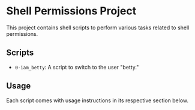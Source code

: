 # Shell Permissions Project

This project contains shell scripts to perform various tasks related to shell permissions.

## Scripts

- `0-iam_betty`: A script to switch to the user "betty."

## Usage

Each script comes with usage instructions in its respective section below.
